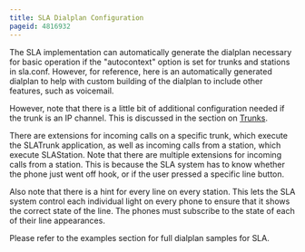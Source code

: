 ```yaml
---
title: SLA Dialplan Configuration
pageid: 4816932
---
```


The SLA implementation can automatically generate the dialplan necessary for basic operation if the "autocontext" option is set for trunks and stations in sla.conf. However, for reference, here is an automatically generated dialplan to help with custom building of the dialplan to include other features, such as voicemail.


However, note that there is a little bit of additional configuration needed if the trunk is an IP channel. This is discussed in the section on [Trunks](/SLA-Trunk-Configuration).


There are extensions for incoming calls on a specific trunk, which execute the SLATrunk application, as well as incoming calls from a station, which execute SLAStation. Note that there are multiple extensions for incoming calls from a station. This is because the SLA system has to know whether the phone just went off hook, or if the user pressed a specific line button.


Also note that there is a hint for every line on every station. This lets the SLA system control each individual light on every phone to ensure that it shows the correct state of the line. The phones must subscribe to the state of each of their line appearances.  

Please refer to the examples section for full dialplan samples for SLA.

